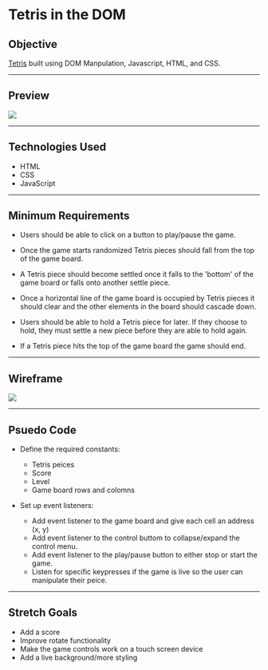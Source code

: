 # Tetris in the DOM

## Objective
[Tetris](https://tetris-dom-project.surge.sh/) built using DOM Manpulation, Javascript, HTML, and CSS.

---
## Preview
<img src="https://i.imgur.com/YaRbXB2.png">

---
## Technologies Used
* HTML
* CSS
* JavaScript
---
## Minimum Requirements
* Users should be able to click on a button to play/pause the game.
  
* Once the game starts randomized Tetris pieces should fall from the top of the game board. 
  
* A Tetris piece should become settled once it falls to the 'bottom' of the game board or falls onto another settle piece.

* Once a horizontal line of the game board is occupied by Tetris pieces it should clear and the other elements in the board should cascade down.

* Users should be able to hold a Tetris piece for later. If they choose to hold, they must settle a new piece before they are able to hold again.

* If a Tetris piece hits the top of the game board the game should end.
---
## Wireframe
<img src = https://i.imgur.com/3F1t9Oe.png/>

---
## Psuedo Code
* Define the required constants:
   * Tetris peices 
   * Score 
   * Level
   * Game board rows and colomns 

* Set up event listeners:
   * Add event listener to the game board and give each cell an address (x, y) 
   * Add event listener to the control buttom to collapse/expand the control menu.
   * Add event listener to the play/pause button to either stop or start the game.
   * Listen for specific keypresses if the game is live so the user can manipulate their peice. 
--- 
## Stretch Goals
* Add a score
* Improve rotate functionality
* Make the game controls work on a touch screen device 
* Add a live background/more styling